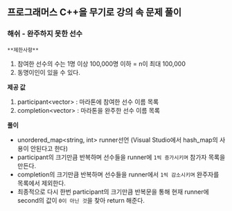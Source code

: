 ## 프로그래머스 C++을 무기로 강의 속 문제 풀이

 ### 해쉬 - 완주하지 못한 선수
 	**제한사항**
   1. 참여한 선수의 수는 1명 이상 100,000명 이하 = n이 최대 100,000
   2. 동명이인이 있을 수 있다.
  
  **제공 값**
   1. participant<vector<string>> : 마라톤에 참여한 선수 이름 목록
   2. completion<vector<string>> : 마라톤을 완주한 선수 이름 목록
  
  **풀이**
   - unordered_map<string, int> runner선언 (Visual Studio에서 hash_map의 사용이 안된다고 한다)
   - participant의 크기만큼 반복하며 선수들을 runner에 `1씩 증가시키며` 참가자 목록을 만든다.
   - completion의 크기만큼 반복하며 선수들을 runner에서 `1씩 감소시키며` 완주자를 목록에서 제외한다.
   - 최종적으로 다시 한번 participant의 크기만큼 반복문을 통해 현재 runner에 second의 값이 `0이 아닌 것`을 찾아 return 해준다.
